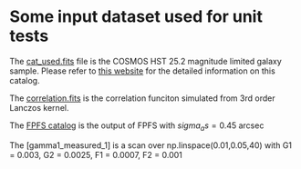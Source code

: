 # Some input dataset used for unit tests

The [cat_used.fits](./cat_used.fits) file is the COSMOS HST 25.2 magnitude
limited galaxy sample. Please refer to [this
website](https://galsim-developers.github.io/GalSim/_build/html/real_gal.html#downloading-the-cosmos-catalog)
for the detailed information on this catalog.

The [correlation.fits](./correlation.fits) is the correlation funciton
simulated from 3rd order Lanczos kernel.

The [FPFS catalog](./fpfs-cut32-0000-g1-0000.fits) is the output of FPFS with
$sigma_as=0.45~\mathrm{arcsec}$

The [gamma1_measured_1] is a scan over np.linspace(0.01,0.05,40) with G1 = 0.003, G2 = 0.0025, F1 = 0.0007, F2 = 0.001